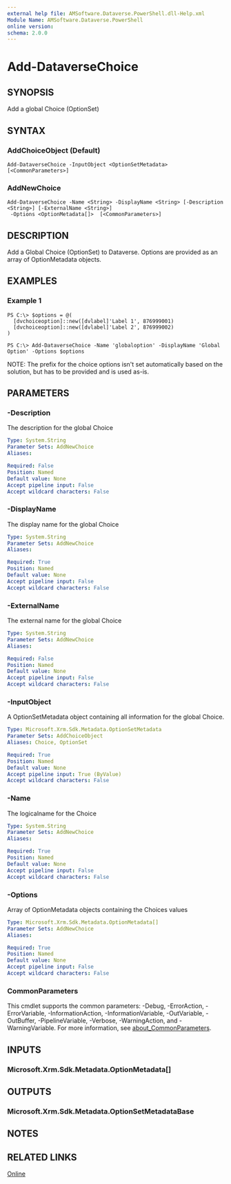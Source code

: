 ```yaml
---
external help file: AMSoftware.Dataverse.PowerShell.dll-Help.xml
Module Name: AMSoftware.Dataverse.PowerShell
online version:
schema: 2.0.0
---
```


# Add-DataverseChoice

## SYNOPSIS
Add a global Choice (OptionSet)

## SYNTAX

### AddChoiceObject (Default)
```
Add-DataverseChoice -InputObject <OptionSetMetadata>  [<CommonParameters>]
```

### AddNewChoice
```
Add-DataverseChoice -Name <String> -DisplayName <String> [-Description <String>] [-ExternalName <String>]
 -Options <OptionMetadata[]>  [<CommonParameters>]
```

## DESCRIPTION
Add a Global Choice (OptionSet) to Dataverse. Options are provided as an array of OptionMetadata objects.

## EXAMPLES

### Example 1
```
PS C:\> $options = @(
  [dvchoiceoption]::new([dvlabel]'Label 1', 876999001)
  [dvchoiceoption]::new([dvlabel]'Label 2', 876999002)
)

PS C:\> Add-DataverseChoice -Name 'globaloption' -DisplayName 'Global Option' -Options $options
```

NOTE: The prefix for the choice options isn't set automatically based on the solution, but has to be provided and is used as-is.

## PARAMETERS

### -Description
The description for the global Choice

```yaml
Type: System.String
Parameter Sets: AddNewChoice
Aliases:

Required: False
Position: Named
Default value: None
Accept pipeline input: False
Accept wildcard characters: False
```

### -DisplayName
The display name for the global Choice

```yaml
Type: System.String
Parameter Sets: AddNewChoice
Aliases:

Required: True
Position: Named
Default value: None
Accept pipeline input: False
Accept wildcard characters: False
```

### -ExternalName
The external name for the global Choice

```yaml
Type: System.String
Parameter Sets: AddNewChoice
Aliases:

Required: False
Position: Named
Default value: None
Accept pipeline input: False
Accept wildcard characters: False
```

### -InputObject
A OptionSetMetadata object containing all information for the global Choice.

```yaml
Type: Microsoft.Xrm.Sdk.Metadata.OptionSetMetadata
Parameter Sets: AddChoiceObject
Aliases: Choice, OptionSet

Required: True
Position: Named
Default value: None
Accept pipeline input: True (ByValue)
Accept wildcard characters: False
```

### -Name
The logicalname for the Choice

```yaml
Type: System.String
Parameter Sets: AddNewChoice
Aliases:

Required: True
Position: Named
Default value: None
Accept pipeline input: False
Accept wildcard characters: False
```

### -Options
Array of OptionMetadata objects containing the Choices values

```yaml
Type: Microsoft.Xrm.Sdk.Metadata.OptionMetadata[]
Parameter Sets: AddNewChoice
Aliases:

Required: True
Position: Named
Default value: None
Accept pipeline input: False
Accept wildcard characters: False
```

### CommonParameters
This cmdlet supports the common parameters: -Debug, -ErrorAction, -ErrorVariable, -InformationAction, -InformationVariable, -OutVariable, -OutBuffer, -PipelineVariable, -Verbose, -WarningAction, and -WarningVariable. For more information, see [about_CommonParameters](http://go.microsoft.com/fwlink/?LinkID=113216).

## INPUTS

### Microsoft.Xrm.Sdk.Metadata.OptionMetadata[]
## OUTPUTS

### Microsoft.Xrm.Sdk.Metadata.OptionSetMetadataBase
## NOTES

## RELATED LINKS

[Online](https://github.com/AMSoftwareNL/DataversePowershell/blob/main/docs/Add-DataverseChoice.md)



